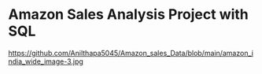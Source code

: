 # Amazon Sales Analysis Project with SQL
https://github.com/Anilthapa5045/Amazon_sales_Data/blob/main/amazon_india_wide_image-3.jpg
